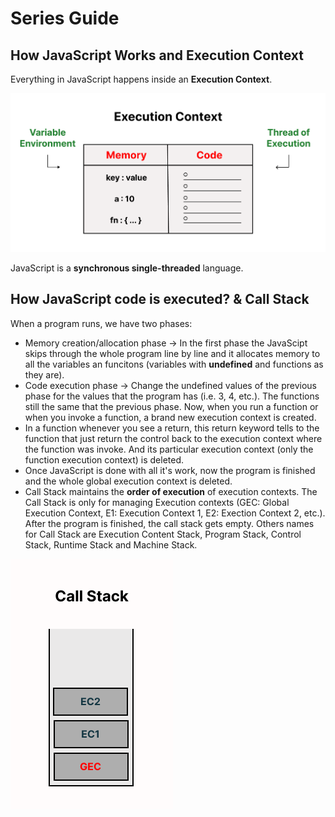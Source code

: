 # Series Guide

## How JavaScript Works and Execution Context

Everything in JavaScript happens inside an **Execution Context**.

![](img/execution-context.png)

JavaScript is a **synchronous single-threaded** language.

## How JavaScript code is executed? & Call Stack

When a program runs, we have two phases:
- Memory creation/allocation phase &rarr; In the first phase the JavaScipt skips through the whole program line by line and it allocates memory to all the variables an funcitons (variables with **undefined** and functions as they are).
- Code execution phase &rarr; Change the undefined values of the previous phase for the values that the program has (i.e. 3, 4, etc.). The functions still the same that the previous phase. Now, when you run a function or when you invoke a function, a brand new execution context is created.
- In a function whenever you see a return, this return keyword tells to the function that just return the control back to the execution context where the function was invoke. And its particular execution context (only the function execution context) is deleted.
- Once JavaScript is done with all it's work, now the program is finished and the whole global execution context is deleted.
- Call Stack maintains the **order of execution** of execution contexts. The Call Stack is only for managing Execution contexts (GEC: Global Execution Context, E1: Execution Context 1, E2: Exection Context 2, etc.). After the program is finished, the call stack gets empty. Others names for Call Stack are Execution Content Stack, Program Stack, Control Stack, Runtime Stack and Machine Stack.

![](img/call-stack.png)
